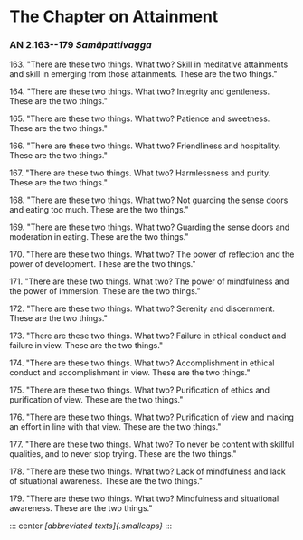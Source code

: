 # The Chapter on Attainment

### AN 2.163--179 *Samāpattivagga*

163\. "There are these two things. What two? Skill in meditative attainments
and skill in emerging from those attainments. These are the two things."

<!--pg-->
164\. "There are these two things. What two? Integrity and gentleness. These
are the two things."

<!--pg-->
165\. "There are these two things. What two? Patience and sweetness. These are
the two things."

<!--pg-->
166\. "There are these two things. What two? Friendliness and hospitality.
These are the two things."

<!--pg-->
167\. "There are these two things. What two? Harmlessness and purity. These
are the two things."

<!--pg-->
168\. "There are these two things. What two? Not guarding the sense doors and
eating too much. These are the two things."

<!--pg-->
169\. "There are these two things. What two? Guarding the sense doors and
moderation in eating. These are the two things."

<!--pg-->
170\. "There are these two things. What two? The power of reflection and the
power of development. These are the two things."

<!--pg-->
171\. "There are these two things. What two? The power of mindfulness and the
power of immersion. These are the two things."

<!--pg-->
172\. "There are these two things. What two? Serenity and discernment. These
are the two things."

<!--pg-->
173\. "There are these two things. What two? Failure in ethical conduct and
failure in view. These are the two things."

<!--pg-->
174\. "There are these two things. What two? Accomplishment in ethical conduct
and accomplishment in view. These are the two things."

<!--pg-->
175\. "There are these two things. What two? Purification of ethics and
purification of view. These are the two things."

<!--pg-->
176\. "There are these two things. What two? Purification of view and making
an effort in line with that view. These are the two things."

<!--pg-->
177\. "There are these two things. What two? To never be content with skillful
qualities, and to never stop trying. These are the two things."

<!--pg-->
178\. "There are these two things. What two? Lack of mindfulness and lack of
situational awareness. These are the two things."

<!--pg-->
179\. "There are these two things. What two? Mindfulness and situational
awareness. These are the two things."

<!--pg-->
::: center
*[abbreviated texts]{.smallcaps}*
:::

